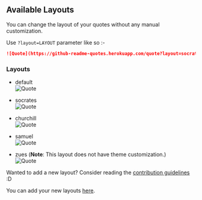 ## Available Layouts

You can change the layout of your quotes without any manual customization.

Use `?layout=LAYOUT` parameter like so :-

```md
![Quote](https://github-readme-quotes.herokuapp.com/quote?layout=socrates)
```
### Layouts

- default <br>
  ![Quote](https://github-readme-quotes.herokuapp.com/quote)
  
- socrates <br>
  ![Quote](https://github-readme-quotes.herokuapp.com/quote?layout=socrates)
  
- churchill <br>
  ![Quote](https://github-readme-quotes.herokuapp.com/quote?layout=churchill&theme=merko)
  
- samuel <br>
  ![Quote](https://github-readme-quotes.herokuapp.com/quote?layout=samuel)

- zues (<b>Note</b>: This layout does not have theme customization.) <br>
  ![Quote](https://github-readme-quotes.herokuapp.com/quote?layout=zues)
  

Wanted to add a new layout? Consider reading the [contribution guidelines](../CONTRIBUTING.md#themes-contribution) :D

You can add your new layouts [here](./layout.js).
  
